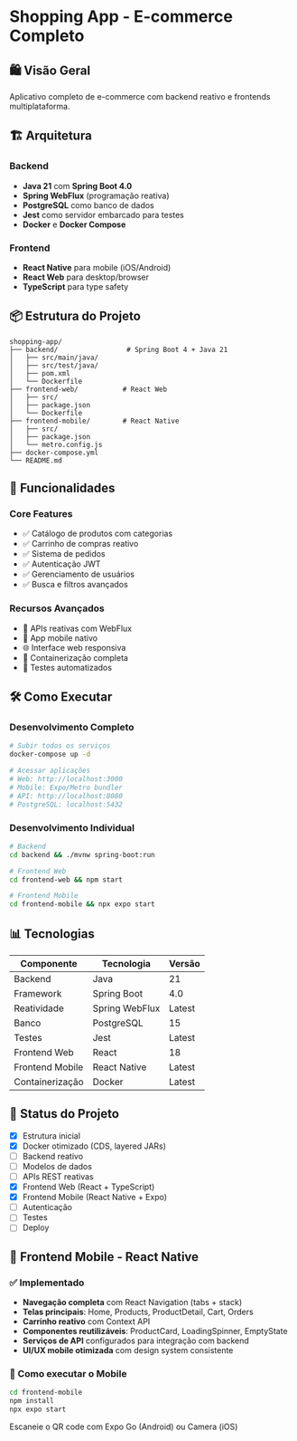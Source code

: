 # Shopping App - E-commerce Completo

## 🛍️ Visão Geral
Aplicativo completo de e-commerce com backend reativo e frontends multiplataforma.

## 🏗️ Arquitetura

### Backend
- **Java 21** com **Spring Boot 4.0**
- **Spring WebFlux** (programação reativa)
- **PostgreSQL** como banco de dados
- **Jest** como servidor embarcado para testes
- **Docker** e **Docker Compose**

### Frontend
- **React Native** para mobile (iOS/Android)
- **React Web** para desktop/browser
- **TypeScript** para type safety

## 📦 Estrutura do Projeto

```
shopping-app/
├── backend/                 # Spring Boot 4 + Java 21
│   ├── src/main/java/
│   ├── src/test/java/
│   ├── pom.xml
│   └── Dockerfile
├── frontend-web/           # React Web
│   ├── src/
│   ├── package.json
│   └── Dockerfile
├── frontend-mobile/        # React Native
│   ├── src/
│   ├── package.json
│   └── metro.config.js
├── docker-compose.yml
└── README.md
```

## 🚀 Funcionalidades

### Core Features
- ✅ Catálogo de produtos com categorias
- ✅ Carrinho de compras reativo
- ✅ Sistema de pedidos
- ✅ Autenticação JWT
- ✅ Gerenciamento de usuários
- ✅ Busca e filtros avançados

### Recursos Avançados
- 🔄 APIs reativas com WebFlux
- 📱 App mobile nativo
- 🌐 Interface web responsiva
- 🐳 Containerização completa
- 🧪 Testes automatizados

## 🛠️ Como Executar

### Desenvolvimento Completo
```bash
# Subir todos os serviços
docker-compose up -d

# Acessar aplicações
# Web: http://localhost:3000
# Mobile: Expo/Metro bundler
# API: http://localhost:8080
# PostgreSQL: localhost:5432
```

### Desenvolvimento Individual
```bash
# Backend
cd backend && ./mvnw spring-boot:run

# Frontend Web
cd frontend-web && npm start

# Frontend Mobile
cd frontend-mobile && npx expo start
```

## 📊 Tecnologias

| Componente | Tecnologia | Versão |
|------------|------------|--------|
| Backend | Java | 21 |
| Framework | Spring Boot | 4.0 |
| Reatividade | Spring WebFlux | Latest |
| Banco | PostgreSQL | 15 |
| Testes | Jest | Latest |
| Frontend Web | React | 18 |
| Frontend Mobile | React Native | Latest |
| Containerização | Docker | Latest |

## 🎯 Status do Projeto
- [x] Estrutura inicial
- [x] Docker otimizado (CDS, layered JARs)
- [ ] Backend reativo
- [ ] Modelos de dados
- [ ] APIs REST reativas
- [x] Frontend Web (React + TypeScript)
- [x] Frontend Mobile (React Native + Expo)
- [ ] Autenticação
- [ ] Testes
- [ ] Deploy

## 📱 Frontend Mobile - React Native

### ✅ Implementado
- **Navegação completa** com React Navigation (tabs + stack)
- **Telas principais**: Home, Products, ProductDetail, Cart, Orders
- **Carrinho reativo** com Context API
- **Componentes reutilizáveis**: ProductCard, LoadingSpinner, EmptyState
- **Serviços de API** configurados para integração com backend
- **UI/UX mobile otimizada** com design system consistente

### 🚀 Como executar o Mobile
```bash
cd frontend-mobile
npm install
npx expo start
```

Escaneie o QR code com Expo Go (Android) ou Camera (iOS)
